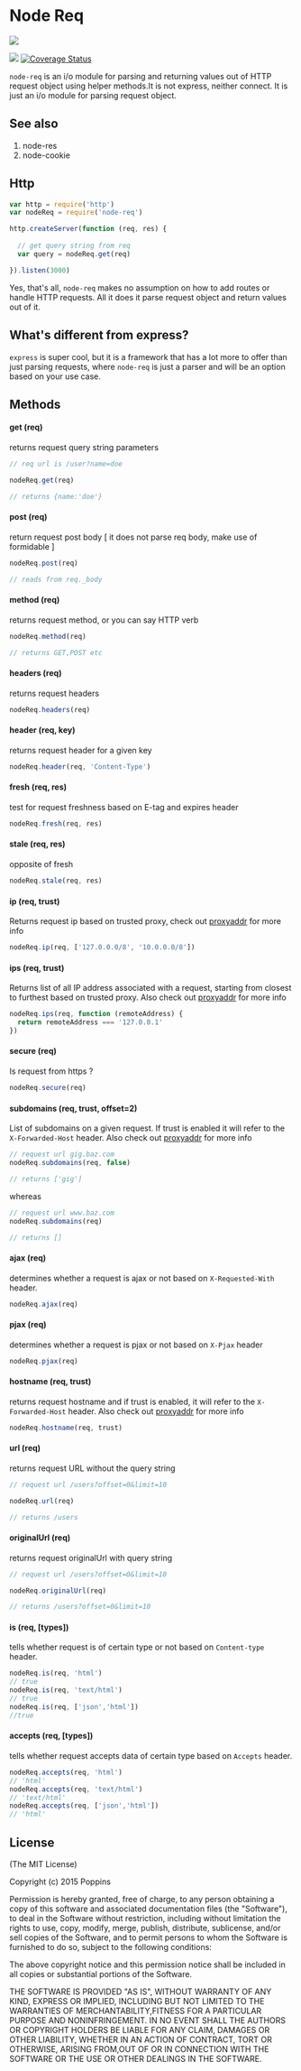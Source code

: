 # Node Req

![](http://i1117.photobucket.com/albums/k594/thetutlage/poppins-1_zpsg867sqyl.png)

![](https://img.shields.io/travis/poppinss/node-req.svg)
[![Coverage Status](https://coveralls.io/repos/poppinss/node-req/badge.svg?branch=master&service=github)](https://coveralls.io/github/poppinss/node-req?branch=master)

`node-req` is an i/o module for parsing and returning values out of HTTP request object using helper methods.It is not express, neither connect. It is just an i/o module for parsing request object.

## See also

1. node-res
2. node-cookie

## Http 

```javascript
var http = require('http')
var nodeReq = require('node-req')

http.createServer(function (req, res) {
  
  // get query string from req
  var query = nodeReq.get(req)

}).listen(3000)

```

Yes, that's all, `node-req` makes no assumption on how to add routes or handle HTTP requests. All it does it parse request object and return values out of it.

## What's different from express?

`express` is super cool, but it is a framework that has a lot more to offer than just parsing requests, where `node-req` is just a parser and will be an option based on your use case.

## Methods

#### get (req)
returns request query string parameters

```javascript
// req url is /user?name=doe

nodeReq.get(req)

// returns {name:'doe'}
```

#### post (req)
return request post body [ it does not parse req body, make use of formidable ]

```javascript
nodeReq.post(req)

// reads from req._body
```

#### method (req)
returns request method, or you can say HTTP verb

```javascript
nodeReq.method(req)

// returns GET,POST etc
```

#### headers (req)
returns request headers

```javascript
nodeReq.headers(req)
```

#### header (req, key)
returns request header for a given key

```javascript
nodeReq.header(req, 'Content-Type')
```

#### fresh (req, res)
test for request freshness based on E-tag and expires header

```javascript
nodeReq.fresh(req, res)
```

#### stale (req, res)
opposite of fresh

```javascript
nodeReq.stale(req, res)
```

#### ip (req, trust)
Returns request ip based on trusted proxy, check out [proxyaddr](https://www.npmjs.com/package/proxy-addr) for more info

```javascript
nodeReq.ip(req, ['127.0.0.0/8', '10.0.0.0/8'])
```

#### ips (req, trust)
Returns list of all IP address associated with a request, starting from closest to furthest based on trusted proxy. Also check out [proxyaddr](https://www.npmjs.com/package/proxy-addr) for more info

```javascript
nodeReq.ips(req, function (remoteAddress) {
  return remoteAddress === '127.0.0.1'
})
```

#### secure (req)
Is request from https ?

```javascript
nodeReq.secure(req)
```

#### subdomains (req, trust, offset=2)
List of subdomains on a given request. If trust is enabled it will refer to the `X-Forwarded-Host` header. Also check out [proxyaddr](https://www.npmjs.com/package/proxy-addr) for more info

```javascript
// request url gig.baz.com
nodeReq.subdomains(req, false)

// returns ['gig']
```

whereas

```javascript
// request url www.baz.com
nodeReq.subdomains(req)

// returns []
```

#### ajax (req)
determines whether a request is ajax or not based on `X-Requested-With` header.

```javascript
nodeReq.ajax(req)
```

#### pjax (req)
determines whether a request is pjax or not based on `X-Pjax` header

```javascript
nodeReq.pjax(req)
```

#### hostname (req, trust)
returns request hostname and if trust is enabled, it will refer to the `X-Forwarded-Host` header. Also check out [proxyaddr](https://www.npmjs.com/package/proxy-addr) for more info

```javascript
nodeReq.hostname(req, trust)
```

#### url (req)
returns request URL without the query string

```javascript
// request url /users?offset=0&limit=10

nodeReq.url(req)

// returns /users
```

#### originalUrl (req)
returns request originalUrl with query string

```javascript
// request url /users?offset=0&limit=10

nodeReq.originalUrl(req)

// returns /users?offset=0&limit=10
```

#### is (req, [types])
tells whether request is of certain type or not based on `Content-type` header.

```javascript
nodeReq.is(req, 'html')
// true
nodeReq.is(req, 'text/html')
// true
nodeReq.is(req, ['json','html'])
//true
```

#### accepts (req, [types])
tells whether request accepts data of certain type based on `Accepts` header.

```javascript
nodeReq.accepts(req, 'html')
// 'html'
nodeReq.accepts(req, 'text/html')
// 'text/html'
nodeReq.accepts(req, ['json','html'])
// 'html'
```

## License 
(The MIT License)

Copyright (c) 2015 Poppins

Permission is hereby granted, free of charge, to any person obtaining a
copy of this software and associated documentation files (the "Software"),
to deal in the Software without restriction, including without limitation
the rights to use, copy, modify, merge, publish, distribute, sublicense,
and/or sell copies of the Software, and to permit persons to whom the
Software is furnished to do so, subject to the following conditions:

The above copyright notice and this permission notice shall be included in
all copies or substantial portions of the Software.

THE SOFTWARE IS PROVIDED "AS IS", WITHOUT WARRANTY OF ANY KIND, EXPRESS OR IMPLIED, INCLUDING BUT NOT LIMITED TO THE WARRANTIES OF MERCHANTABILITY,FITNESS FOR A PARTICULAR PURPOSE AND NONINFRINGEMENT. IN NO EVENT SHALL THE AUTHORS OR COPYRIGHT HOLDERS BE LIABLE FOR ANY CLAIM, DAMAGES OR OTHER LIABILITY, WHETHER IN AN ACTION OF CONTRACT, TORT OR OTHERWISE, ARISING FROM,OUT OF OR IN CONNECTION WITH THE SOFTWARE OR THE USE OR OTHER DEALINGS IN THE SOFTWARE.
